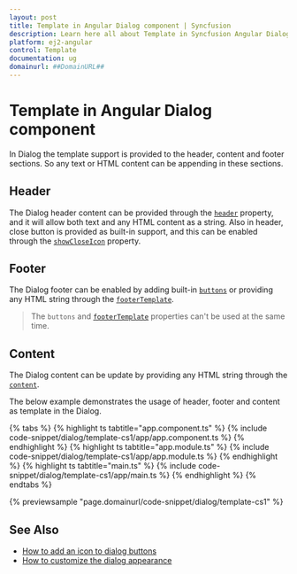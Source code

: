 ```yaml
---
layout: post
title: Template in Angular Dialog component | Syncfusion
description: Learn here all about Template in Syncfusion Angular Dialog component of Syncfusion Essential JS 2 and more.
platform: ej2-angular
control: Template 
documentation: ug
domainurl: ##DomainURL##
---
```


# Template in Angular Dialog component

In Dialog the template support is provided to the header, content and footer sections. So any text or HTML content can be appending in these sections.

## Header

The Dialog header content can be provided through the
[`header`](https://ej2.syncfusion.com/angular/documentation/api/dialog/#header) property, and it will allow both text and any HTML content as a string.
Also in header, close button is provided as built-in support, and this can be enabled through
the [`showCloseIcon`](https://ej2.syncfusion.com/angular/documentation/api/dialog/#showcloseicon) property.

## Footer

The Dialog footer can be enabled by adding built-in [`buttons`](https://ej2.syncfusion.com/angular/documentation/api/dialog/#buttons) or providing any HTML string through the [`footerTemplate`](https://ej2.syncfusion.com/angular/documentation/api/dialog/#footertemplate).

> The `buttons` and [`footerTemplate`](https://ej2.syncfusion.com/angular/documentation/api/dialog/#footertemplate) properties can't be used at the same time.

## Content

The Dialog content can be update by providing any HTML string through the [`content`](https://ej2.syncfusion.com/angular/documentation/api/dialog/#content).

The below example demonstrates the usage of header, footer and content as template in the Dialog.

{% tabs %}
{% highlight ts tabtitle="app.component.ts" %}
{% include code-snippet/dialog/template-cs1/app/app.component.ts %}
{% endhighlight %}
{% highlight ts tabtitle="app.module.ts" %}
{% include code-snippet/dialog/template-cs1/app/app.module.ts %}
{% endhighlight %}
{% highlight ts tabtitle="main.ts" %}
{% include code-snippet/dialog/template-cs1/app/main.ts %}
{% endhighlight %}
{% endtabs %}
  
{% previewsample "page.domainurl/code-snippet/dialog/template-cs1" %}

## See Also

* [How to add an icon to dialog buttons](./how-to/add-an-icons-to-dialog-buttons)
* [How to customize the dialog appearance](./how-to/customize-the-dialog-appearance)
